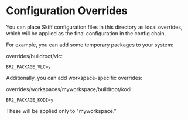 # Configuration Overrides

You can place Skiff configuration files in this directory as local overrides,
which will be applied as the final configuration in the config chain.

For example, you can add some temporary packages to your system:

overrides/buildroot/vlc:

```
BR2_PACKAGE_VLC=y
```

Additionally, you can add workspace-specific overrides:

overrides/workspaces/myworkspace/buildroot/kodi:

```
BR2_PACKAGE_KODI=y
```

These will be applied only to "myworkspace."
